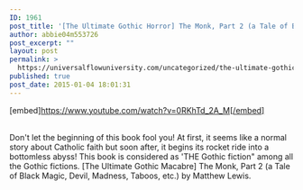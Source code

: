 ```yaml
---
ID: 1961
post_title: '[The Ultimate Gothic Horror] The Monk, Part 2 (a Tale of Black Magic, Devil, Madness, Taboos, etc.)'
author: abbie04m553726
post_excerpt: ""
layout: post
permalink: >
  https://universalflowuniversity.com/uncategorized/the-ultimate-gothic-horror-the-monk-part-2-a-tale-of-black-magic-devil-madness-taboos-etc/
published: true
post_date: 2015-01-04 18:01:31
---
```

[embed]https://www.youtube.com/watch?v=0RKhTd_2A_M[/embed]</br></br>
<p>Don't let the beginning of this book fool you! At first, it seems like a normal story about Catholic faith but soon after, it begins its rocket ride into a bottomless abyss! This book is considered as 'THE Gothic fiction" among all the Gothic fictions. 
[The Ultimate Gothic Macabre] The Monk, Part 2 (a Tale of Black Magic, Devil, Madness, Taboos, etc.) by Matthew Lewis.</p>